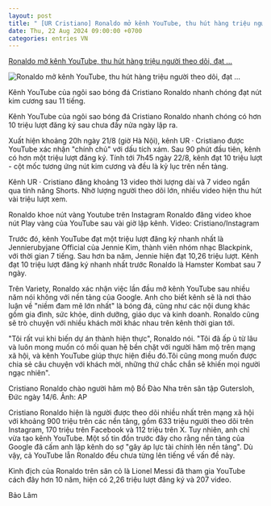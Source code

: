 ```yaml
---
layout: post
title: " [UR Cristiano] Ronaldo mở kênh YouTube, thu hút hàng triệu người theo dõi, đạt ..."
date: Thu, 22 Aug 2024 09:00:00 +0700
categories: entries VN
---
```

[Ronaldo mở kênh YouTube, thu hút hàng triệu người theo dõi, đạt ...](https://vnexpress.net/ronaldo-mo-kenh-youtube-dat-nut-kim-cuong-sau-11-tieng-4784222.html)

![Ronaldo mở kênh YouTube, thu hút hàng triệu người theo dõi, đạt ...](https://vcdn1-sohoa.vnecdn.net/2024/08/22/a1-1724289526-2630-1724289530.jpg?w=1200&h=0&q=100&dpr=1&fit=crop&s=OT8wNYX_TLjcRzyuuW_irA)

Kênh YouTube của ngôi sao bóng đá Cristiano Ronaldo nhanh chóng đạt nút kim cương sau 11 tiếng.

Kênh YouTube của ngôi sao bóng đá Cristiano Ronaldo nhanh chóng có hơn 10 triệu lượt đăng ký sau chưa đầy nửa ngày lập ra.

Xuất hiện khoảng 20h ngày 21/8 (giờ Hà Nội), kênh UR · Cristiano được YouTube xác nhận "chính chủ" với dấu tích xám. Sau 90 phút đầu tiên, kênh có hơn một triệu lượt đăng ký. Tính tới 7h45 ngày 22/8, kênh đạt 10 triệu lượt - cột mốc tương ứng nút kim cương và đều là kỷ lục trên nền tảng.

Kênh UR · Cristiano đăng khoảng 13 video thời lượng dài và 7 video ngắn qua tính năng Shorts. Nhờ lượng người theo dõi lớn, nhiều video hiện thu hút vài triệu lượt xem.

Ronaldo khoe nút vàng Youtube trên Instagram Ronaldo đăng video khoe nút Play vàng của YouTube sau vài giờ lập kênh. Video: Cristiano/Instagram

Trước đó, kênh YouTube đạt một triệu lượt đăng ký nhanh nhất là Jennierubyjane Official của Jennie Kim, thành viên nhóm nhạc Blackpink, với thời gian 7 tiếng. Sau hơn ba năm, Jennie hiện đạt 10,26 triệu lượt. Kênh đạt 10 triệu lượt đăng ký nhanh nhất trước Ronaldo là Hamster Kombat sau 7 ngày.

Trên Variety, Ronaldo xác nhận việc lần đầu mở kênh YouTube sau nhiều năm nói không với nền tảng của Google. Anh cho biết kênh sẽ là nơi thảo luận về "niềm đam mê lớn nhất" là bóng đá, cũng như các nội dung khác gồm gia đình, sức khỏe, dinh dưỡng, giáo dục và kinh doanh. Ronaldo cũng sẽ trò chuyện với nhiều khách mời khác nhau trên kênh thời gian tới.

"Tôi rất vui khi biến dự án thành hiện thực", Ronaldo nói. "Tôi đã ấp ủ từ lâu và luôn mong muốn có mối quan hệ bền chặt với người hâm mộ trên mạng xã hội, và kênh YouTube giúp thực hiện điều đó.Tôi cũng mong muốn được chia sẻ câu chuyện với khách mời, những thứ chắc chắn sẽ khiến mọi người ngạc nhiên".

Cristiano Ronaldo chào người hâm mộ Bồ Đào Nha trên sân tập Gutersloh, Đức ngày 14/6. Ảnh: AP

Cristiano Ronaldo hiện là người được theo dõi nhiều nhất trên mạng xã hội với khoảng 900 triệu trên các nền tảng, gồm 633 triệu người theo dõi trên Instagram, 170 triệu trên Facebook và 112 triệu trên X. Tuy nhiên, anh chỉ vừa tạo kênh YouTube. Một số tin đồn trước đây cho rằng nền tảng của Google đã cấm anh lập kênh do sợ "gây áp lực tài chính lên nền tảng". Dù vậy, cả YouTube lẫn Ronaldo đều chưa từng lên tiếng về vấn đề này.

Kình địch của Ronaldo trên sân cỏ là Lionel Messi đã tham gia YouTube cách đây hơn 10 năm, hiện có 2,26 triệu lượt đăng ký và 207 video.

Bảo Lâm

